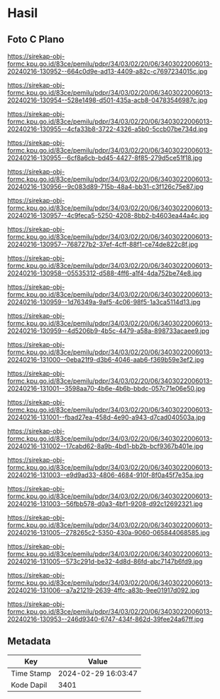 # Hasil

## Foto C Plano

https://sirekap-obj-formc.kpu.go.id/83ce/pemilu/pdpr/34/03/02/20/06/3403022006013-20240216-130952--664c0d9e-ad13-4409-a82c-c7697234015c.jpg

https://sirekap-obj-formc.kpu.go.id/83ce/pemilu/pdpr/34/03/02/20/06/3403022006013-20240216-130954--528e1498-d501-435a-acb8-04783546987c.jpg

https://sirekap-obj-formc.kpu.go.id/83ce/pemilu/pdpr/34/03/02/20/06/3403022006013-20240216-130955--4cfa33b8-3722-4326-a5b0-5ccb07be734d.jpg

https://sirekap-obj-formc.kpu.go.id/83ce/pemilu/pdpr/34/03/02/20/06/3403022006013-20240216-130955--6cf8a6cb-bd45-4427-8f85-279d5ce51f18.jpg

https://sirekap-obj-formc.kpu.go.id/83ce/pemilu/pdpr/34/03/02/20/06/3403022006013-20240216-130956--9c083d89-715b-48a4-bb31-c3f126c75e87.jpg

https://sirekap-obj-formc.kpu.go.id/83ce/pemilu/pdpr/34/03/02/20/06/3403022006013-20240216-130957--4c9feca5-5250-4208-8bb2-b4603ea44a4c.jpg

https://sirekap-obj-formc.kpu.go.id/83ce/pemilu/pdpr/34/03/02/20/06/3403022006013-20240216-130957--768727b2-37ef-4cff-88f1-ce74de822c8f.jpg

https://sirekap-obj-formc.kpu.go.id/83ce/pemilu/pdpr/34/03/02/20/06/3403022006013-20240216-130958--05535312-d588-4ff6-a1f4-4da752be74e8.jpg

https://sirekap-obj-formc.kpu.go.id/83ce/pemilu/pdpr/34/03/02/20/06/3403022006013-20240216-130959--1d76349a-9af5-4c06-98f5-1a3ca5114d13.jpg

https://sirekap-obj-formc.kpu.go.id/83ce/pemilu/pdpr/34/03/02/20/06/3403022006013-20240216-130959--4d5206b9-4b5c-4479-a58a-898733acaee9.jpg

https://sirekap-obj-formc.kpu.go.id/83ce/pemilu/pdpr/34/03/02/20/06/3403022006013-20240216-131000--0eba21f9-d3b6-4046-aab6-f369b59e3ef2.jpg

https://sirekap-obj-formc.kpu.go.id/83ce/pemilu/pdpr/34/03/02/20/06/3403022006013-20240216-131001--3598aa70-4b6e-4b6b-bbdc-057c71e06e50.jpg

https://sirekap-obj-formc.kpu.go.id/83ce/pemilu/pdpr/34/03/02/20/06/3403022006013-20240216-131001--fbad27ea-458d-4e90-a943-d7cad040503a.jpg

https://sirekap-obj-formc.kpu.go.id/83ce/pemilu/pdpr/34/03/02/20/06/3403022006013-20240216-131002--17cabd62-8a9b-4bd1-bb2b-bcf9367b401e.jpg

https://sirekap-obj-formc.kpu.go.id/83ce/pemilu/pdpr/34/03/02/20/06/3403022006013-20240216-131003--e9d9ad33-4806-4684-910f-8f0a45f7e35a.jpg

https://sirekap-obj-formc.kpu.go.id/83ce/pemilu/pdpr/34/03/02/20/06/3403022006013-20240216-131003--56fbb578-d0a3-4bf1-9208-d92c12692321.jpg

https://sirekap-obj-formc.kpu.go.id/83ce/pemilu/pdpr/34/03/02/20/06/3403022006013-20240216-131005--278265c2-5350-430a-9060-065844068585.jpg

https://sirekap-obj-formc.kpu.go.id/83ce/pemilu/pdpr/34/03/02/20/06/3403022006013-20240216-131005--573c291d-be32-4d8d-86fd-abc7147b6fd9.jpg

https://sirekap-obj-formc.kpu.go.id/83ce/pemilu/pdpr/34/03/02/20/06/3403022006013-20240216-131006--a7a21219-2639-4ffc-a83b-9ee01917d092.jpg

https://sirekap-obj-formc.kpu.go.id/83ce/pemilu/pdpr/34/03/02/20/06/3403022006013-20240216-130953--246d9340-6747-434f-862d-39fee24a67ff.jpg


## Metadata

| Key        | Value               |
| ---------- | ------------------- |
| Time Stamp | 2024-02-29 16:03:47 |
| Kode Dapil | 3401                |



